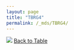 ```yaml
---
layout: page
title: "TBRG4"
permalink: /_mds/TBRG4/
---
```


![](../../alns_9.28.22/aln_5HSAA107535_0.969.png?raw=true
)
[Back to Table](../../display)

